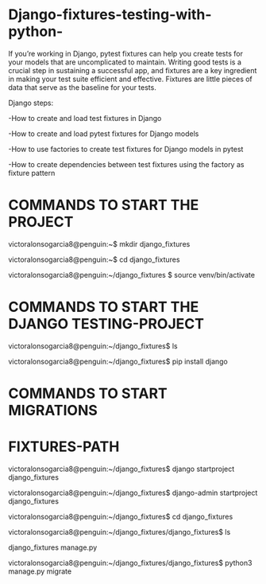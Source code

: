 # Django-fixtures-testing-with-python-
If you’re working in Django, pytest fixtures can help you create tests for your models that are uncomplicated to maintain. Writing good tests is a crucial step in sustaining a successful app, and fixtures are a key ingredient in making your test suite efficient and effective. Fixtures are little pieces of data that serve as the baseline for your tests.

Django steps: 

-How to create and load test fixtures in Django 

-How to create and load pytest fixtures for Django models 

-How to use factories to create test fixtures for Django models in pytest 

-How to create dependencies between test fixtures using the factory as fixture pattern

# COMMANDS TO START THE PROJECT

victoralonsogarcia8@penguin:~$ mkdir django_fixtures

victoralonsogarcia8@penguin:~$ cd django_fixtures

victoralonsogarcia8@penguin:~/django_fixtures $ source venv/bin/activate

# COMMANDS TO START THE DJANGO TESTING-PROJECT

victoralonsogarcia8@penguin:~/django_fixtures$ ls

victoralonsogarcia8@penguin:~/django_fixtures$ pip install django

# COMMANDS TO START MIGRATIONS

# FIXTURES-PATH

victoralonsogarcia8@penguin:~/django_fixtures$ django startproject django_fixtures

victoralonsogarcia8@penguin:~/django_fixtures$ django-admin startproject django_fixtures

victoralonsogarcia8@penguin:~/django_fixtures$ cd django_fixtures

victoralonsogarcia8@penguin:~/django_fixtures/django_fixtures$ ls

django_fixtures  manage.py

victoralonsogarcia8@penguin:~/django_fixtures/django_fixtures$ python3 manage.py migrate
